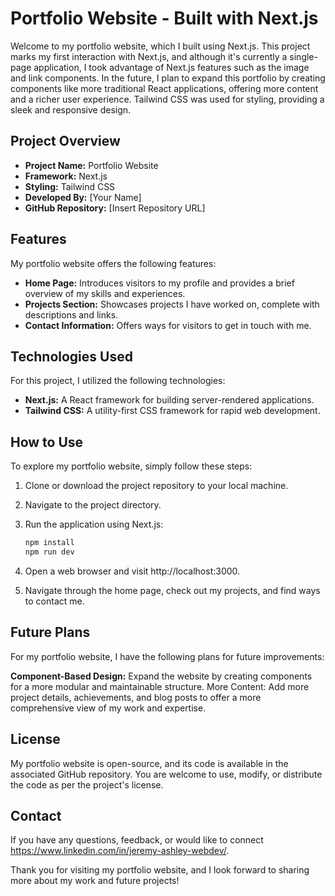 # Portfolio Website - Built with Next.js

Welcome to my portfolio website, which I built using Next.js. This project marks my first interaction with Next.js, and although it's currently a single-page application, I took advantage of Next.js features such as the image and link components. In the future, I plan to expand this portfolio by creating components like more traditional React applications, offering more content and a richer user experience. Tailwind CSS was used for styling, providing a sleek and responsive design.

## Project Overview

- **Project Name:** Portfolio Website
- **Framework:** Next.js
- **Styling:** Tailwind CSS
- **Developed By:** [Your Name]
- **GitHub Repository:** [Insert Repository URL]

## Features

My portfolio website offers the following features:

- **Home Page:** Introduces visitors to my profile and provides a brief overview of my skills and experiences.
- **Projects Section:** Showcases projects I have worked on, complete with descriptions and links.
- **Contact Information:** Offers ways for visitors to get in touch with me.

## Technologies Used

For this project, I utilized the following technologies:

- **Next.js:** A React framework for building server-rendered applications.
- **Tailwind CSS:** A utility-first CSS framework for rapid web development.

## How to Use

To explore my portfolio website, simply follow these steps:

1. Clone or download the project repository to your local machine.

2. Navigate to the project directory.

3. Run the application using Next.js:

   ```bash
   npm install
   npm run dev


1. Open a web browser and visit http://localhost:3000.

2. Navigate through the home page, check out my projects, and find ways to contact me.

## Future Plans
For my portfolio website, I have the following plans for future improvements:

**Component-Based Design:** Expand the website by creating components for a more modular and maintainable structure.
More Content: Add more project details, achievements, and blog posts to offer a more comprehensive view of my work and expertise.
## License
My portfolio website is open-source, and its code is available in the associated GitHub repository. You are welcome to use, modify, or distribute the code as per the project's license.

## Contact
If you have any questions, feedback, or would like to connect https://www.linkedin.com/in/jeremy-ashley-webdev/.

Thank you for visiting my portfolio website, and I look forward to sharing more about my work and future projects!